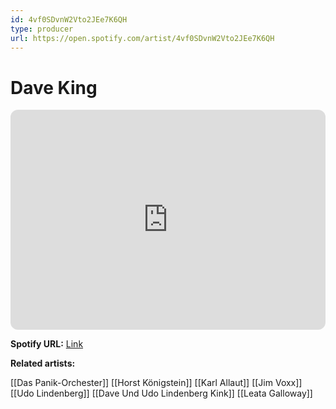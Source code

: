 ```yaml
---
id: 4vf0SDvnW2Vto2JEe7K6QH
type: producer
url: https://open.spotify.com/artist/4vf0SDvnW2Vto2JEe7K6QH
---
```

# Dave King

<iframe style="border-radius:12px" src="https://open.spotify.com/embed/artist/4vf0SDvnW2Vto2JEe7K6QH" width="100%" height="352" frameBorder="0" allowfullscreen="" allow="autoplay; clipboard-write; encrypted-media; fullscreen; picture-in-picture" loading="lazy"></iframe>

**Spotify URL:** [Link](https://open.spotify.com/artist/4vf0SDvnW2Vto2JEe7K6QH)

**Related artists:**

[[Das Panik-Orchester]]
[[Horst Königstein]]
[[Karl Allaut]]
[[Jim Voxx]]
[[Udo Lindenberg]]
[[Dave Und Udo Lindenberg Kink]]
[[Leata Galloway]]
